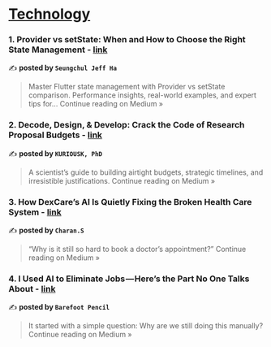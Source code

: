 
<h1><a href=https://medium.com/tag/technology/recommended target="_blank" rel="noopener noreferrer">Technology</a></h1>
<h3>1. Provider vs setState: When and How to Choose the Right State Management - <a href="https://medium.com/@alaxhenry0121/provider-vs-setstate-when-and-how-to-choose-the-right-state-management-77ae37b90f14?source=rss------technology-5" target="_blank" rel="noopener noreferrer">link</a></h3>

✍️ **posted by `Seungchul Jeff Ha`**

<blockquote>Master Flutter state management with Provider vs setState comparison. Performance insights, real-world examples, and expert tips for…
Continue reading on Medium »</blockquote>

<h3>2.  Decode, Design, & Develop: Crack the Code of Research Proposal Budgets - <a href="https://kuriousk1.medium.com/decode-design-develop-crack-the-code-of-research-proposal-budgets-db1a2a9643e8?source=rss------technology-5" target="_blank" rel="noopener noreferrer">link</a></h3>

✍️ **posted by `KURIOUSK, PhD`**

<blockquote>A scientist’s guide to building airtight budgets, strategic timelines, and irresistible justifications.
Continue reading on Medium »</blockquote>

<h3>3. How DexCare’s AI Is Quietly Fixing the Broken Health Care System - <a href="https://medium.com/@smathanamohan2003/how-dexcares-ai-is-quietly-fixing-the-broken-health-care-system-795189d14dc2?source=rss------technology-5" target="_blank" rel="noopener noreferrer">link</a></h3>

✍️ **posted by `Charan.S`**

<blockquote>“Why is it still so hard to book a doctor’s appointment?”
Continue reading on Medium »</blockquote>

<h3>4. I Used AI to Eliminate Jobs — Here’s the Part No One Talks About - <a href="https://medium.com/@Barefootpencil/i-used-ai-to-eliminate-jobs-heres-the-part-no-one-talks-about-5e94055026c7?source=rss------technology-5" target="_blank" rel="noopener noreferrer">link</a></h3>

✍️ **posted by `Barefoot Pencil`**

<blockquote>It started with a simple question: Why are we still doing this manually?
Continue reading on Medium »</blockquote>

